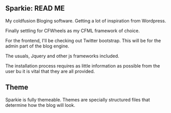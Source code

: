 ## Sparkie: READ ME

My coldfusion Bloging software. Getting a lot of inspiration from Wordpress.

Finally settling for CFWheels as my CFML framework of choice.

For the frontend, I'll be checking out Twitter bootstrap. This will be for the admin part of the blog engine.

The usuals, Jquery and other js frameworks included. 

The installation process requires as little information as possible from the user bu it is vital that they are all provided.

## Theme

Sparkie is fully themeable. Themes are specially structured files that determine how the blog will look.